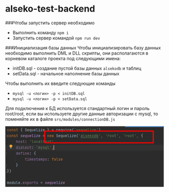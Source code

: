 # alseko-test-backend
 
###Чтобы запустить сервер необходимо

* Выполнить команду ```npm i```
* Запустить сервер командой ```npm run dev```

###Инициализация базы данных
Чтобы инициализировать базу данных необходимо выполнить DML и DLL скрипты, они располагаются в корневом каталоге проекта под следующими имена: 

- initDB.sql - создание пустой базы данных ```alsekodb``` и таблиц
- setData.sql - начальное наполнение базы данных

Чтобы выполнить их введите следующие команды

* ```mysql -u <логин> -p < initDB.sql```
* ```mysql -u <логин> -p < setData.sql```

Для подключения к БД используется стандартный логин и пароль root/root, если вы используете другие данные авторизации с mysql, то поменяйте их в файле ```srs/modules/connectionDB.js``` 

![img.png](src/static/img.png)
